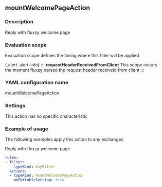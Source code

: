## mountWelcomePageAction

### Description

Reply with fluxzy welcome page

### Evaluation scope

Evaluation scope defines the timing where this filter will be applied. 

{.alert .alert-info}
:::
**requestHeaderReceivedFromClient** This scope occurs the moment fluxzy parsed the request header receiveid from client
:::

### YAML configuration name

mountWelcomePageAction

### Settings

This action has no specific characteristic

### Example of usage

The following examples apply this action to any exchanges

Reply with fluxzy welcome page.

```yaml
rules:
- filter:
    typeKind: AnyFilter
  actions:
  - typeKind: MountWelcomePageAction
    noEditableSetting: true
```



